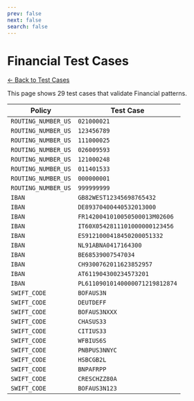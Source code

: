 ```yaml
---
prev: false
next: false
search: false
---
```


# Financial Test Cases

[← Back to Test Cases](/api/test-cases)

This page shows 29 test cases that validate Financial patterns.

| Policy | Test Case |
|--------|-----------|
| `ROUTING_NUMBER_US` | `021000021` |
| `ROUTING_NUMBER_US` | `123456789` |
| `ROUTING_NUMBER_US` | `111000025` |
| `ROUTING_NUMBER_US` | `026009593` |
| `ROUTING_NUMBER_US` | `121000248` |
| `ROUTING_NUMBER_US` | `011401533` |
| `ROUTING_NUMBER_US` | `000000001` |
| `ROUTING_NUMBER_US` | `999999999` |
| `IBAN` | `GB82WEST12345698765432` |
| `IBAN` | `DE89370400440532013000` |
| `IBAN` | `FR1420041010050500013M02606` |
| `IBAN` | `IT60X0542811101000000123456` |
| `IBAN` | `ES9121000418450200051332` |
| `IBAN` | `NL91ABNA0417164300` |
| `IBAN` | `BE68539007547034` |
| `IBAN` | `CH9300762011623852957` |
| `IBAN` | `AT611904300234573201` |
| `IBAN` | `PL61109010140000071219812874` |
| `SWIFT_CODE` | `BOFAUS3N` |
| `SWIFT_CODE` | `DEUTDEFF` |
| `SWIFT_CODE` | `BOFAUS3NXXX` |
| `SWIFT_CODE` | `CHASUS33` |
| `SWIFT_CODE` | `CITIUS33` |
| `SWIFT_CODE` | `WFBIUS6S` |
| `SWIFT_CODE` | `PNBPUS3NNYC` |
| `SWIFT_CODE` | `HSBCGB2L` |
| `SWIFT_CODE` | `BNPAFRPP` |
| `SWIFT_CODE` | `CRESCHZZ80A` |
| `SWIFT_CODE` | `BOFAUS3N123` |
